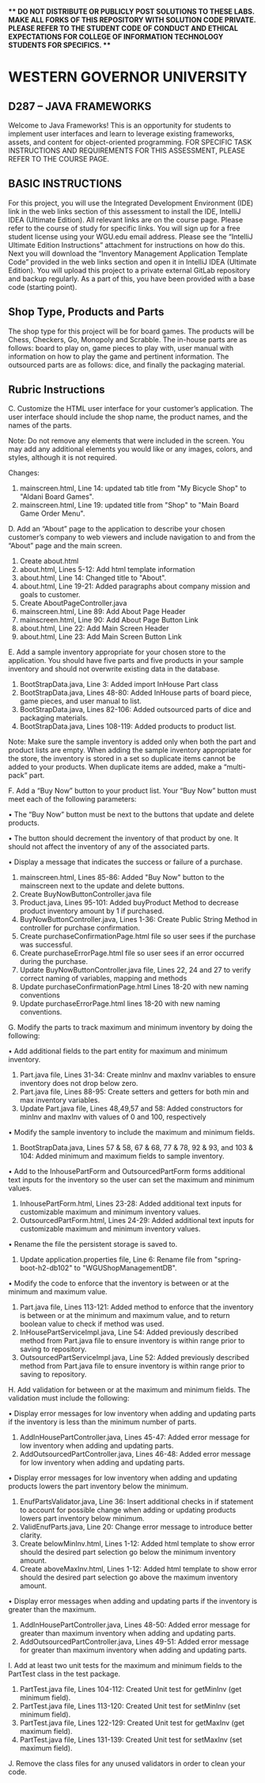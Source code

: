 <strong>** DO NOT DISTRIBUTE OR PUBLICLY POST SOLUTIONS TO THESE LABS. MAKE ALL FORKS OF THIS REPOSITORY WITH SOLUTION CODE PRIVATE. PLEASE REFER TO THE STUDENT CODE OF CONDUCT AND ETHICAL EXPECTATIONS FOR COLLEGE OF INFORMATION TECHNOLOGY STUDENTS FOR SPECIFICS. ** </strong>

# WESTERN GOVERNOR UNIVERSITY 
## D287 – JAVA FRAMEWORKS
Welcome to Java Frameworks! This is an opportunity for students to implement user interfaces and learn to leverage existing frameworks, assets, and content for object-oriented programming.
FOR SPECIFIC TASK INSTRUCTIONS AND REQUIREMENTS FOR THIS ASSESSMENT, PLEASE REFER TO THE COURSE PAGE.
## BASIC INSTRUCTIONS
For this project, you will use the Integrated Development Environment (IDE) link in the web links section of this assessment to install the IDE, IntelliJ IDEA (Ultimate Edition). All relevant links are on the course page. Please refer to the course of study for specific links. You will sign up for a free student license using your WGU.edu email address. Please see the “IntelliJ Ultimate Edition Instructions” attachment for instructions on how do this. Next you will download the “Inventory Management Application Template Code” provided in the web links section and open it in IntelliJ IDEA (Ultimate Edition). You will upload this project to a private external GitLab repository and backup regularly. As a part of this, you have been provided with a base code (starting point). 


## Shop Type, Products and Parts
The shop type for this project will be for board games. The products will be Chess, Checkers, Go, Monopoly and Scrabble. The in-house parts are as follows: board to play on, game pieces to play with, user manual with information on how to play the game and pertinent information. The outsourced parts are as follows: dice, and finally the packaging material.
## Rubric Instructions  
C.  Customize the HTML user interface for your customer’s application. The user interface should include the shop name, the product names, and the names of the parts.


Note: Do not remove any elements that were included in the screen. You may add any additional elements you would like or any images, colors, and styles, although it is not required.

Changes: 
1) mainscreen.html, Line 14: updated tab title from "My Bicycle Shop" to "Aldani Board Games".
2) mainscreen.html, Line 19: updated title from "Shop" to "Main Board Game Order Menu".

D.  Add an “About” page to the application to describe your chosen customer’s company to web viewers and include navigation to and from the “About” page and the main screen.
1) Create about.html
2) about.html, Lines 5-12: Add html template information 
3) about.html, Line 14: Changed title to "About".
4) about.html, Line 19-21: Added paragraphs about company mission and goals to customer.
5) Create AboutPageController.java
6) mainscreen.html, Line 89: Add About Page Header
7) mainscreen.html, Line 90: Add About Page Button Link
8) about.html, Line 22: Add Main Screen Header
9) about.html, Line 23: Add Main Screen Button Link

E.  Add a sample inventory appropriate for your chosen store to the application. You should have five parts and five products in your sample inventory and should not overwrite existing data in the database.
1) BootStrapData.java, Line 3: Added import InHouse Part class
2) BootStrapData.java, Lines 48-80: Added InHouse parts of board piece, game pieces, and user manual to list.
3) BootStrapData.java, Lines 82-106: Added outsourced parts of dice and packaging materials.
4) BootStrapData.java, Lines 108-119: Added products to product list.

Note: Make sure the sample inventory is added only when both the part and product lists are empty. When adding the sample inventory appropriate for the store, the inventory is stored in a set so duplicate items cannot be added to your products. When duplicate items are added, make a “multi-pack” part.


F.  Add a “Buy Now” button to your product list. Your “Buy Now” button must meet each of the following parameters:

•   The “Buy Now” button must be next to the buttons that update and delete products.

•   The button should decrement the inventory of that product by one. It should not affect the inventory of any of the associated parts.

•   Display a message that indicates the success or failure of a purchase.
1) mainscreen.html, Lines 85-86: Added "Buy Now" button to the mainscreen next to the update and delete buttons.
2) Create BuyNowButtonController.java file
3) Product.java, Lines 95-101: Added buyProduct Method to decrease product inventory amount by 1 if purchased.
4) BuyNowButtonController.java, Lines 1-36: Create Public String Method in controller for purchase confirmation.
5) Create purchaseConfirmationPage.html file so user sees if the purchase was successful.
6) Create purchaseErrorPage.html file so user sees if an error occurred during the purchase.
7) Update BuyNowButtonController.java file, Lines 22, 24 and 27 to verify correct naming of variables, mapping and methods
8) Update purchaseConfirmationPage.html Lines 18-20 with new naming conventions
9) Update purchaseErrorPage.html lines 18-20 with new naming conventions.

G. Modify the parts to track maximum and minimum inventory by doing the following:

•   Add additional fields to the part entity for maximum and minimum inventory.
1) Part.java file, Lines 31-34: Create minInv and maxInv variables to ensure inventory does not drop below zero.
2) Part.java file, Lines 88-95: Create setters and getters for both min and max inventory variables.
3) Update Part.java file, Lines 48,49,57 and 58: Added constructors for minInv and maxInv with values of 0 and 100, respectively

•   Modify the sample inventory to include the maximum and minimum fields.
1) BootStrapData.java, Lines 57 & 58, 67 & 68, 77 & 78, 92 & 93, and 103 & 104: Added minimum and maximum fields to sample inventory.

•   Add to the InhousePartForm and OutsourcedPartForm forms additional text inputs for the inventory so the user can set the maximum and minimum values.
1) InhousePartForm.html, Lines 23-28: Added additional text inputs for customizable maximum and minimum inventory values.
2) OutsourcedPartForm.html, Lines 24-29: Added additional text inputs for customizable maximum and minimum inventory values.

•   Rename the file the persistent storage is saved to.
1) Update application.properties file, Line 6: Rename file from "spring-boot-h2-db102" to "WGUShopManagementDB".

•   Modify the code to enforce that the inventory is between or at the minimum and maximum value.
1) Part.java file, Lines 113-121: Added method to enforce that the inventory is between or at the minimum and maximum value, and to return boolean value to check if method was used.
2) InHousePartServiceImpl.java, Line 54: Added previously described method from Part.java file to ensure inventory is within range prior to saving to repository.
3) OutsourcedPartServiceImpl.java, Line 52: Added previously described method from Part.java file to ensure inventory is within range prior to saving to repository.

H. Add validation for between or at the maximum and minimum fields. The validation must include the following:

•   Display error messages for low inventory when adding and updating parts if the inventory is less than the minimum number of parts.
1) AddInHousePartController.java, Lines 45-47: Added error message for low inventory when adding and updating parts.
2) AddOutsourcedPartController.java, Lines 46-48: Added error message for low inventory when adding and updating parts.

•   Display error messages for low inventory when adding and updating products lowers the part inventory below the minimum.
1) EnufPartsValidator.java, Line 36: Insert additional checks in if statement to account for possible change when adding or updating products lowers part inventory below minimum.
2) ValidEnufParts.java, Line 20: Change error message to introduce better clarity.
3) Create belowMinInv.html, Lines 1-12: Added html template to show error should the desired part selection go below the minimum inventory amount.
4) Create aboveMaxInv.html, Lines 1-12: Added html template to show error should the desired part selection go above the maximum inventory amount.

•   Display error messages when adding and updating parts if the inventory is greater than the maximum.
1) AddInHousePartController.java, Lines 48-50: Added error message for greater than maximum inventory when adding and updating parts.
2) AddOutsourcedPartController.java, Lines 49-51: Added error message for greater than maximum inventory when adding and updating parts.

I.  Add at least two unit tests for the maximum and minimum fields to the PartTest class in the test package.

1) PartTest.java file, Lines 104-112: Created Unit test for getMinInv (get minimum field).
2) PartTest.java file, Lines 113-120: Created Unit test for setMinInv (set minimum field).
3) PartTest.java file, Lines 122-129: Created Unit test for getMaxInv (get maximum field).
4) PartTest.java file, Lines 131-139: Created Unit test for setMaxInv (set maximum field).

J.  Remove the class files for any unused validators in order to clean your code.

